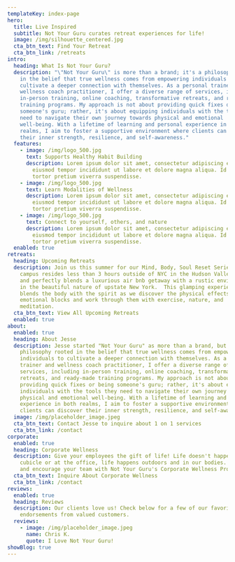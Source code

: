 ```yaml
---
templateKey: index-page
hero:
  title: Live Inspired
  subtitle: Not Your Guru curates retreat experiences for life!
  image: /img/silhouette_centered.jpg
  cta_btn_text: Find Your Retreat
  cta_btn_link: /retreats
intro:
  heading: What Is Not Your Guru?
  description: "\"Not Your Guru\" is more than a brand; it's a philosophy rooted
    in the belief that true wellness comes from empowering individuals to
    cultivate a deeper connection with themselves. As a personal trainer and
    wellness coach practitioner, I offer a diverse range of services, including
    in-person training, online coaching, transformative retreats, and ready-made
    training programs. My approach is not about providing quick fixes or being
    someone's guru; rather, it's about equipping individuals with the tools they
    need to navigate their own journey towards physical and emotional
    well-being. With a lifetime of learning and personal experience in both
    realms, I aim to foster a supportive environment where clients can discover
    their inner strength, resilience, and self-awareness."
  features:
    - image: /img/logo_500.jpg
      text: Supports Healthy Habit Building
      description: Lorem ipsum dolor sit amet, consectetur adipiscing elit, sed do
        eiusmod tempor incididunt ut labore et dolore magna aliqua. Id velit ut
        tortor pretium viverra suspendisse.
    - image: /img/logo_500.jpg
      text: Learn Modalities of Wellness
      description: Lorem ipsum dolor sit amet, consectetur adipiscing elit, sed do
        eiusmod tempor incididunt ut labore et dolore magna aliqua. Id velit ut
        tortor pretium viverra suspendisse.
    - image: /img/logo_500.jpg
      text: Connect to yourself, others, and nature
      description: Lorem ipsum dolor sit amet, consectetur adipiscing elit, sed do
        eiusmod tempor incididunt ut labore et dolore magna aliqua. Id velit ut
        tortor pretium viverra suspendisse.
  enabled: true
retreats:
  heading: Upcoming Retreats
  description: Join us this summer for our Mind, Body, Soul Reset Series!  Our
    campus resides less than 3 hours outside of NYC in the Hudson Valley area
    and perfectly blends a luxurious air bnb getaway with a rustic environment
    in the beautiful nature of upstate New York.  This glamping experience
    blends the body with the spirit as we discover the physical effects of our
    emotional blocks and work through them with exercise, nature, and
    meditation.
  cta_btn_text: View All Upcoming Retreats
  enabled: true
about:
  enabled: true
  heading: About Jesse
  description: Jesse started "Not Your Guru" as more than a brand, but as a
    philosophy rooted in the belief that true wellness comes from empowering
    individuals to cultivate a deeper connection with themselves. As a personal
    trainer and wellness coach practitioner, I offer a diverse range of
    services, including in-person training, online coaching, transformative
    retreats, and ready-made training programs. My approach is not about
    providing quick fixes or being someone's guru; rather, it's about equipping
    individuals with the tools they need to navigate their own journey towards
    physical and emotional well-being. With a lifetime of learning and personal
    experience in both realms, I aim to foster a supportive environment where
    clients can discover their inner strength, resilience, and self-awareness.
  image: /img/placeholder_image.jpeg
  cta_btn_text: Contact Jesse to inquire about 1 on 1 services
  cta_btn_link: /contact
corporate:
  enabled: true
  heading: Corporate Wellness
  description: Give your employees the gift of life! Life doesn't happen in the
    cubicle or at the office, life happens outdoors and in our bodies. Empower
    and encourage your team with Not Your Guru's Corporate Wellness Programs!
  cta_btn_text: Inquire About Corporate Wellness
  cta_btn_link: /contact
reviews:
  enabled: true
  heading: Reviews
  description: Our clients love us! Check below for a few of our favorite
    endorsements from valued customers.
  reviews:
    - image: /img/placeholder_image.jpeg
      name: Chris K.
      quote: I Love Not Your Guru!
showBlog: true
---
```

